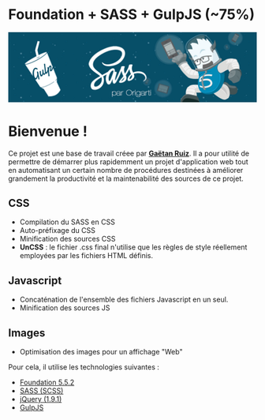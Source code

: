 # Foundation + SASS + GulpJS (**~75%**)
![#](https://github.com/origarti/-Starter-Foundation-SASS/blob/master/www/dist/pic/header-foundation-sass.jpg?raw=true)
# Bienvenue !



Ce projet est une base de travail créee par **[Gaëtan Ruiz](http://origarti.fr)**. Il a pour utilité de permettre de démarrer plus rapidemment un projet d'application web tout en automatisant un certain nombre de procédures destinées à améliorer grandement la productivité et la maintenabilité des sources de ce projet.



## CSS

*   Compilation du SASS en CSS
*   Auto-préfixage du CSS
*   Minification des sources CSS
*   **UnCSS** : le fichier .css final n'utilise que les règles de style réellement employées par les fichiers HTML définis.


## Javascript

*   Concaténation de l'ensemble des fichiers Javascript en un seul.
*   Minification des sources JS


## Images

*   Optimisation des images pour un affichage "Web"


Pour cela, il utilise les technologies suivantes :

*   [Foundation 5.5.2](http://foundation.zurb.com/docs/)
*   [SASS (SCSS)](http://sass-lang.com/)
*   [jQuery (1.9.1)](https://jquery.com/)
*   [GulpJS](http://gulpjs.com/)
